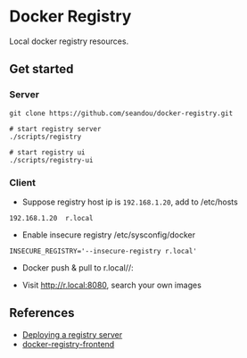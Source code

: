 Docker Registry
==================

Local docker registry resources.


Get started
-------------

### Server

```
git clone https://github.com/seandou/docker-registry.git

# start registry server
./scripts/registry

# start registry ui
./scripts/registry-ui
```

### Client

- Suppose registry host ip is ```192.168.1.20```, add to /etc/hosts

```
192.168.1.20  r.local
```

- Enable insecure registry /etc/sysconfig/docker

```
INSECURE_REGISTRY='--insecure-registry r.local'
```

- Docker push & pull to r.local/<namespace>/<docker-image>:<version>

- Visit http://r.local:8080, search your own images

References
-------------

- [Deploying a registry server](https://docs.docker.com/registry/deploying/)
- [docker-registry-frontend](https://github.com/kwk/docker-registry-frontend)
